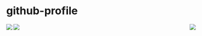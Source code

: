 # github-profile

<a href="https://github.com/lelerukjaymoh">
  <img align="left" src="https://github-readme-stats.vercel.app/api?username=lelerukjaymoh&theme=radical&show_icons=true&count_private=true" />
</a>

<a href="https://github.com/lelerukjaymoh">
  <img align="right" src="https://github-readme-stats.vercel.app/api/pin/?username=lelerukjaymoh&repo=django-startproject&show_owner=true&theme=algolia" />
</a>

<a href="https://github.com/lelerukjaymoh">
  <img align="left" src="https://github-readme-stats.vercel.app/api/top-langs/?username=lelerukjaymoh" />
</a>


